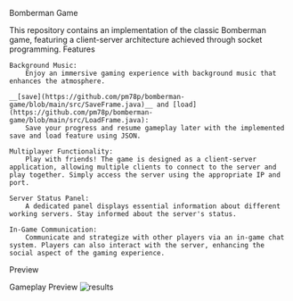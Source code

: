 Bomberman Game

This repository contains an implementation of the classic Bomberman game, featuring a client-server architecture achieved through socket programming.
Features

    Background Music:
        Enjoy an immersive gaming experience with background music that enhances the atmosphere.

    __[save](https://github.com/pm78p/bomberman-game/blob/main/src/SaveFrame.java)__ and [load](https://github.com/pm78p/bomberman-game/blob/main/src/LoadFrame.java):
        Save your progress and resume gameplay later with the implemented save and load feature using JSON.

    Multiplayer Functionality:
        Play with friends! The game is designed as a client-server application, allowing multiple clients to connect to the server and play together. Simply access the server using the appropriate IP and port.

    Server Status Panel:
        A dedicated panel displays essential information about different working servers. Stay informed about the server's status.

    In-Game Communication:
        Communicate and strategize with other players via an in-game chat system. Players can also interact with the server, enhancing the social aspect of the gaming experience.

Preview

Gameplay Preview
![results](https://github.com/pm78p/bomberman-game/blob/main/src/Media5gif.gif)

